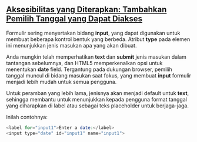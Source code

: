 ## [Aksesibilitas yang Diterapkan: Tambahkan Pemilih Tanggal yang Dapat Diakses](https://learn.freecodecamp.org/responsive-web-design/applied-accessibility/add-an-accessible-date-picker)

Formulir sering menyertakan bidang **input**, yang dapat digunakan untuk membuat beberapa kontrol bentuk yang berbeda. Atribut **type** pada elemen ini menunjukkan jenis masukan apa yang akan dibuat.



Anda mungkin telah memperhatikan **text** dan **submit** jenis masukan dalam tantangan sebelumnya, dan HTML5 memperkenalkan opsi untuk menentukan **date** field. Tergantung pada dukungan browser, pemilih tanggal muncul di bidang masukan saat fokus, yang membuat **input** formulir menjadi lebih mudah untuk semua pengguna.



Untuk peramban yang lebih lama, jenisnya akan menjadi default untuk **text**, sehingga membantu untuk menunjukkan kepada pengguna format tanggal yang diharapkan di label atau sebagai teks placeholder untuk berjaga-jaga.



Inilah contohnya:

```php
<label for="input1">Enter a date:</label>
<input type="date" id="input1" name="input1">
```



